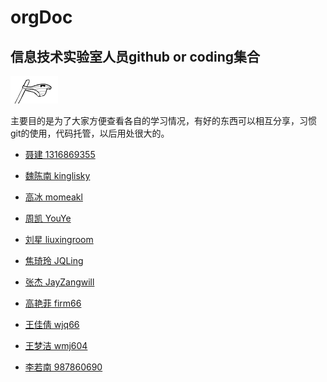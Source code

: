 # orgDoc

## 信息技术实验室人员github or coding集合

![](./img/1.gif)


主要目的是为了大家方便查看各自的学习情况，有好的东西可以相互分享，习惯git的使用，代码托管，以后用处很大的。

* [聂建 1316869355](https://github.com/1316869355)

* [魏陈南 kinglisky](https://github.com/kinglisky)

* [高冰 momeakl](https://github.com/momeakl)

* [周凯 YouYe](https://github.com/YouYe)

* [刘星 liuxingroom](https://github.com/liuxingroom)

* [焦琦玲 JQLing](https://github.com/JQLing)

* [张杰 JayZangwill](https://github.com/JayZangwill )

* [高艳菲 firm66](https://github.com/firm66)

* [王佳倩 wjq66](https://github.com/wjq66)

* [王梦洁 wmj604](https://github.com/wmj604)

* [李若南 987860690](https://github.com/987860690)